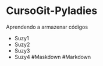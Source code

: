 # CursoGit-Pyladies
Aprendendo a armazenar códigos
* Suzy1
* Suzy2
* Suzy3
* Suzy4
#Maskdown
#Markdown
